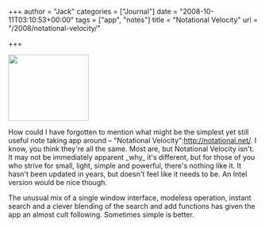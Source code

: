 +++
author = "Jack"
categories = ["Journal"]
date = "2008-10-11T03:10:53+00:00"
tags = ["app", "notes"]
title = "Notational Velocity"
url = "/2008/notational-velocity/"

+++

<img src="/files//nv.jpg" alt="" title="nv" width="162" height="134" class="alignright size-full wp-image-2727" />

<span class="drop_cap">H</span>ow could I have forgotten to mention what might be the simplest yet still useful note taking app around &#8211; "Notational Velocity":http://notational.net/. I know, you think they're all the same. Most are, but Notational Velocity isn't. It may not be immediately apparent \_why\_ it's different, but for those of you who strive for small, light, simple and powerful, there's nothing like it. It hasn't been updated in years, but doesn't feel like it needs to be. An Intel version would be nice though.

The unusual mix of a single window interface, modeless operation, instant search and a clever blending of the search and add functions has given the app an almost cult following. Sometimes simple is better.